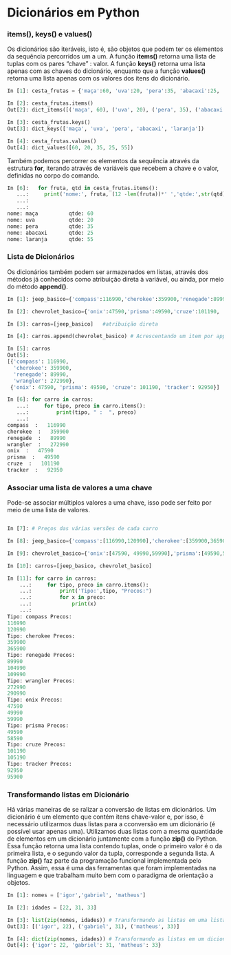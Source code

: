# Dicionários em Python

### items(), keys() e values()

Os dicionários são iteráveis, isto é, são objetos que podem ter os elementos da sequência percorridos um a um. A função **items()** retorna uma lista de tuplas com os pares “chave” : valor. A função **keys()** retorna uma lista apenas com as chaves do dicionário, enquanto que a função **values()** retorna uma lista apenas com os valores dos itens do dicionário. 
```python
In [1]: cesta_frutas = {'maça':60, 'uva':20, 'pera':35, 'abacaxi':25, 'laranja':55}

In [2]: cesta_frutas.items()
Out[2]: dict_items([('maça', 60), ('uva', 20), ('pera', 35), ('abacaxi', 25), ('laranja', 55)])

In [3]: cesta_frutas.keys()
Out[3]: dict_keys(['maça', 'uva', 'pera', 'abacaxi', 'laranja'])

In [4]: cesta_frutas.values()
Out[4]: dict_values([60, 20, 35, 25, 55])
````
Também podemos percorrer os elementos da sequência através da estrutura **for**, iterando através de variáveis que recebem a chave e o valor, definidas no corpo do comando. 
```python
In [6]:   for fruta, qtd in cesta_frutas.items():
   ...:     print('nome:', fruta, (12 -len(fruta))*' ','qtde:',str(qtd))
   ...:   
   ...:   
nome: maça          qtde: 60
nome: uva           qtde: 20
nome: pera          qtde: 35
nome: abacaxi       qtde: 25
nome: laranja       qtde: 55
```

### Lista de Dicionários 

Os dicionários também podem ser armazenados em listas, através dos métodos já conhecidos como atribuição direta à variável, ou ainda, por meio do método **append()**.
``` python
In [1]: jeep_basico={'compass':116990,'cherokee':359900,'renegade':89990,'wrangler':272990}

In [2]: chevrolet_basico={'onix':47590,'prisma':49590,'cruze':101190, 'tracker':92950}

In [3]: carros=[jeep_basico]   #atribuição direta

In [4]: carros.append(chevrolet_basico) # Acrescentando um item por append

In [5]: carros
Out[5]: 
[{'compass': 116990,
  'cherokee': 359900,
  'renegade': 89990,
  'wrangler': 272990},
 {'onix': 47590, 'prisma': 49590, 'cruze': 101190, 'tracker': 92950}]

In [6]: for carro in carros:
   ...:     for tipo, preco in carro.items():
   ...:         print(tipo, " :  ", preco)
   ...:         
compass  :   116990
cherokee  :   359900
renegade  :   89990
wrangler  :   272990
onix  :   47590
prisma  :   49590
cruze  :   101190
tracker  :   92950

```
### Associar uma lista de valores a uma chave

Pode-se associar múltiplos valores a uma chave, isso pode ser feito por meio de uma lista de valores. 
``` python

In [7]: # Preços das várias versões de cada carro

In [8]: jeep_basico={'compass':[116990,120990],'cherokee':[359900,365900],'renegade':[89990, 104990, 109990],'wrangler':[272990, 290990]}

In [9]: chevrolet_basico={'onix':[47590, 49990,59990],'prisma':[49590,58590],'cruze':[101190, 105190], 'tracker':[92950, 95900]}

In [10]: carros=[jeep_basico, chevrolet_basico]

In [11]: for carro in carros:
    ...:     for tipo, preco in carro.items():
    ...:         print('Tipo:',tipo, "Precos:")
    ...:         for x in preco:
    ...:             print(x)
    ...:             
Tipo: compass Precos:
116990
120990
Tipo: cherokee Precos:
359900
365900
Tipo: renegade Precos:
89990
104990
109990
Tipo: wrangler Precos:
272990
290990
Tipo: onix Precos:
47590
49990
59990
Tipo: prisma Precos:
49590
58590
Tipo: cruze Precos:
101190
105190
Tipo: tracker Precos:
92950
95900
```
### Transformando listas em Dicionário

Há várias maneiras de se ralizar a conversão de listas em dicionários. Um dicionário é um elemento que contém itens chave-valor e, por isso, é necessário utilizarmos duas listas para a cconversão em um dicionário (é possível usar apenas uma). Utilizamos
duas listas com a mesma quantidade de elementos em um dicionário juntamente com a função **zip()** do Python. Essa função retorna uma lista contendo tuplas, onde o primeiro valor é o da primeira lista, e o segundo valor da tupla, corresponde a segunda lista. 
A função **zip()** faz parte da programação funcional implementada pelo Python. Assim, essa é uma das ferramentas que foram implementadas na linguagem e que trabalham muito bem com o paradigma de orientação a objetos.

``` python
In [1]: nomes = ['igor','gabriel', 'matheus']

In [2]: idades = [22, 31, 33]

In [3]: list(zip(nomes, idades)) # Transformando as listas em uma lista de tuplas
Out[3]: [('igor', 22), ('gabriel', 31), ('matheus', 33)]

In [4]: dict(zip(nomes, idades)) # Transformando as listas em um dicionário
Out[4]: {'igor': 22, 'gabriel': 31, 'matheus': 33}
```
